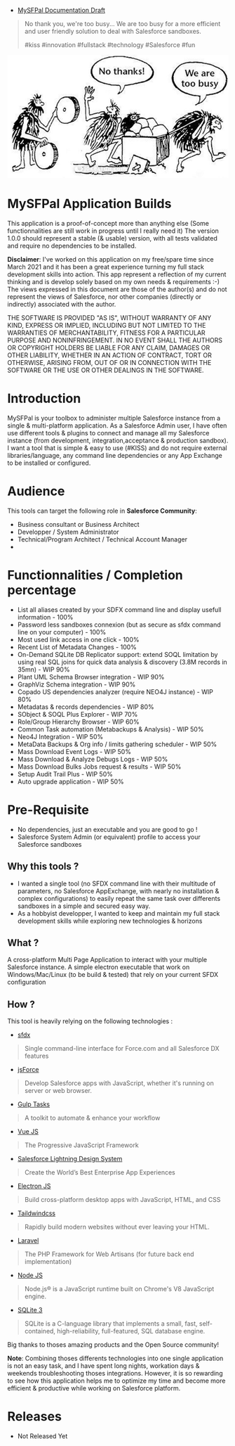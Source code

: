 * [MySFPal Documentation Draft](https://www.notion.so/chendamok/MySFPal-Documentation-Draft-90c8762a107f45cfb8df348b1cb83ce4) 


> No thank you, we're too busy... 
> We are too busy for a more efficient and user friendly solution to deal with Salesforce sandboxes.
> 
> #kiss #innovation #fullstack #technology #Salesforce #fun

![No Thanks, We are too busy ...](https://github.com/mokchend/mysfpal-builds/blob/main/WeAreTooBusy.png)

# MySFPal Application Builds
This application is a proof-of-concept more than anything else (Some functionnalities are still work in progress until I really need it)
The version 1.0.0 should represent a stable (& usable) version, with all tests validated and require no dependencies to be installed.

__Disclaimer__: 
I've worked on this application on my free/spare time since March 2021 and it has been a great experience turning my full stack development skills into action.
This app represent a reflection of my current thinking and is develop solely based on my own needs & requirements :-) 
The views expressed in this document are those of the author(s) and do not represent the views of Salesforce, nor other companies (directly or indirectly) associated with the author.

THE SOFTWARE IS PROVIDED "AS IS", WITHOUT WARRANTY OF ANY KIND, EXPRESS OR
IMPLIED, INCLUDING BUT NOT LIMITED TO THE WARRANTIES OF MERCHANTABILITY,
FITNESS FOR A PARTICULAR PURPOSE AND NONINFRINGEMENT. IN NO EVENT SHALL THE
AUTHORS OR COPYRIGHT HOLDERS BE LIABLE FOR ANY CLAIM, DAMAGES OR OTHER
LIABILITY, WHETHER IN AN ACTION OF CONTRACT, TORT OR OTHERWISE, ARISING FROM,
OUT OF OR IN CONNECTION WITH THE SOFTWARE OR THE USE OR OTHER DEALINGS IN
THE SOFTWARE.

# Introduction
MySFPal is your toolbox to administer multiple Salesforce instance from a single & multi-platform application.
As a Salesforce Admin user, I have often use different tools & plugins to connect and manage  all my Salesforce 
instance (from development, integration,acceptance & production sandbox).
I want a tool that is simple & easy to use (#KISS) and do not require external libraries/language, any command line dependencies 
or any App Exchange to be installed or configured. 

# Audience
This tools can target the following role in __Salesforce Community__:
- Business consultant or Business Architect
- Developper / System Administrator
- Technical/Program Architect / Technical Account Manager
-
 
# Functionnalities / Completion percentage
- List all aliases created by your SDFX command line and display usefull information - 100%
- Password less sandboxes connexion (but as secure as sfdx command line on your computer) - 100%
- Most used link access in one click - 100%
- Recent List of Metadata Changes - 100%
- On-Demand SQLite DB Replicator support: extend SOQL limitation by using real SQL joins for quick data analysis & discovery (3.8M records in 35mn) - WIP 90%
- Plant UML Schema Browser integration - WIP 90%
- GraphViz Schema integration - WIP 90%
- Copado US dependencies analyzer (require NEO4J instance) - WIP 80%
- Metadatas & records dependencies - WIP 80%
- SObject & SOQL Plus Explorer - WIP 70%
- Role/Group Hierarchy Browser - WIP 60%
- Common Task automation (Metabackups & Analysis) - WIP 50%
- Neo4J Integration - WIP 50%
- MetaData Backups & Org info / limits gathering scheduler - WIP 50%
- Mass Download Event Logs - WIP 50%
- Mass Download & Analyze Debugs Logs - WIP 50%
- Mass Download Bulks Jobs request & results - WIP 50%
- Setup Audit Trail Plus - WIP 50%
- Auto upgrade application - WIP 50%

# Pre-Requisite
* No dependencies, just an executable and you are good to go !
* Salesforce System Admin (or equivalent) profile to access your Salesforce sandboxes

## Why this tools ?
* I wanted a single tool (no SFDX command line with their multitude of parameters, no Salesforce AppExchange, with nearly no installation & complex configurations) to easily repeat the same task over differents sandboxes in a simple and secured easy way.
* As a hobbyist developper, I wanted to keep and maintain my full stack development skills while exploring new technologies & horizons
  
## What ?
A cross-platform Multi Page Application to interact with your multiple Salesforce instance.
A simple electron executable that work on Windows/Mac/Linux (to be build & tested) that rely on your current SFDX configuration

## How ?
This tool is heavily relying on the following technologies :
* [sfdx](https://developer.salesforce.com/tools/sfdxcli)
> Single command-line interface for Force.com and all Salesforce DX features
* [jsForce](https://jsforce.github.io/)
> Develop Salesforce apps with JavaScript, whether it's running on server or web browser. 
* [Gulp Tasks](https://gulpjs.com/) 
> A toolkit to automate & enhance your workflow
* [Vue JS](https://vuejs.org/) 
> The Progressive JavaScript Framework
* [Salesforce Lightning Design System](https://www.lightningdesignsystem.com/) 
> Create the World’s Best Enterprise App Experiences
* [Electron JS](https://vuejs.org/)
> Build cross-platform desktop apps with JavaScript, HTML, and CSS
* [Taildwindcss](https://tailwindcss.com/)
> Rapidly build modern websites without ever leaving your HTML.
* [Laravel](https://laravel.com/)
> The PHP Framework for Web Artisans (for future back end implementation)
* [Node JS](https://nodejs.org/en/)
> Node.js® is a JavaScript runtime built on Chrome's V8 JavaScript engine.
* [SQLite 3](https://www.sqlite.org/)
> SQLite is a C-language library that implements a small, fast, self-contained, high-reliability, full-featured, SQL database engine. 

Big thanks to thoses amazing products and the Open Source community!

__Note__: Combining thoses differents technologies into one single application is not an easy task, and I have spent long nights, workation days & weekends troubleshooting thoses integrations. However, it is so rewarding to see how this application helps me to optimize my time and become more efficient & productive while working on Salesforce platform.
 
# Releases
* Not Released Yet
